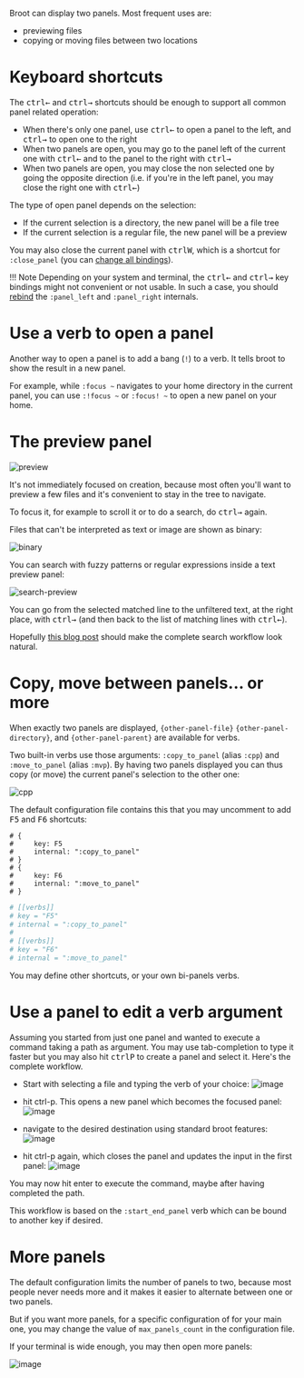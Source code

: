Broot can display two panels. Most frequent uses are:

* previewing files
* copying or moving files between two locations

# Keyboard shortcuts

The <kbd>ctrl</kbd><kbd>←</kbd> and <kbd>ctrl</kbd><kbd>→</kbd> shortcuts should be enough to support all common panel related operation:

* When there's only one panel, use <kbd>ctrl</kbd><kbd>←</kbd> to open a panel to the left, and <kbd>ctrl</kbd><kbd>→</kbd> to open one to the right
* When two panels are open, you may go to the panel left of the current one with <kbd>ctrl</kbd><kbd>←</kbd> and to the panel to the right with <kbd>ctrl</kbd><kbd>→</kbd>
* When two panels are open, you may close the non selected one by going the opposite direction (i.e. if you're in the left panel, you may close the right one with <kbd>ctrl</kbd><kbd>←</kbd>)

The type of open panel depends on the selection:

* If the current selection is a directory, the new panel will be a file tree
* If the current selection is a regular file, the new panel will be a preview

You may also close the current panel with <kbd>ctrl</kbd><kbd>W</kbd>, which is a shortcut for `:close_panel` (you can [change all bindings](../conf_verbs/#keyboard-key)).

!!! Note
    Depending on your system and terminal, the <kbd>ctrl</kbd><kbd>←</kbd>  and <kbd>ctrl</kbd><kbd>→</kbd> key bindings might not convenient or not usable. In such a case, you should [rebind](../conf_verbs/#keyboard-key) the `:panel_left` and `:panel_right` internals.

# Use a verb to open a panel

Another way to open a panel is to add a bang (`!`) to a verb. It tells broot to show the result in a new panel.

For example, while `:focus ~` navigates to your home directory in the current panel, you can use `:!focus ~` or `:focus! ~` to open a new panel on your home.

# The preview panel

![preview](img/20200716-preview.png)

It's not immediately focused on creation, because most often you'll want to preview a few files and it's convenient to stay in the tree to navigate.

To focus it, for example to scroll it or to do a search, do <kbd>ctrl</kbd><kbd>→</kbd> again.

Files that can't be interpreted as text or image are shown as binary:

![binary](img/2020081609-preview-binary.png)

You can search with fuzzy patterns or regular expressions inside a text preview panel:

![search-preview](img/20200727-search-preview.png)

You can go from the selected matched line to the unfiltered text, at the right place, with <kbd>ctrl</kbd><kbd>→</kbd> (and then back to the list of matching lines with <kbd>ctrl</kbd><kbd>←</kbd>).

Hopefully [this blog post](https://dystroy.org/blog/broot-c-search/) should make the complete search workflow look natural.

# Copy, move between panels... or more

When exactly two panels are displayed, `{other-panel-file}` `{other-panel-directory}`, and `{other-panel-parent}` are available for verbs.

Two built-in verbs use those arguments: `:copy_to_panel` (alias `:cpp`) and `:move_to_panel` (alias `:mvp`). By having two panels displayed you can thus copy (or move) the current panel's selection to the other one:

![cpp](img/20200525-cpp.png)

The default configuration file contains this that you may uncomment to add <kbd>F5</kbd> and <kbd>F6</kbd> shortcuts:


```Hjson
# {
#     key: F5
#     internal: ":copy_to_panel"
# }
# {
#     key: F6
#     internal: ":move_to_panel"
# }
```
```TOML
# [[verbs]]
# key = "F5"
# internal = ":copy_to_panel"
#
# [[verbs]]
# key = "F6"
# internal = ":move_to_panel"
```

You may define other shortcuts, or your own bi-panels verbs.

# Use a panel to edit a verb argument

Assuming you started from just one panel and wanted to execute a command taking a path as argument. You may use tab-completion to type it faster but you may also hit <kbd>ctrl</kbd><kbd>P</kbd> to create a panel and select it. Here's the complete workflow.

* Start with selecting a file and typing the verb of your choice:
![image](img/20200520-ctrlp-1.png)

* hit ctrl-p. This opens a new panel which becomes the focused panel:
![image](img/20200520-ctrlp-2.png)

* navigate to the desired destination using standard broot features:
![image](img/20200520-ctrlp-3.png)

* hit ctrl-p again, which closes the panel and updates the input in the first panel:
![image](img/20200520-ctrlp-4.png)

You may now hit enter to execute the command, maybe after having completed the path.

This workflow is based on the `:start_end_panel` verb which can be bound to another key if desired.

# More panels

The default configuration limits the number of panels to two, because most people never needs more and it makes it easier to alternate between one or two panels.

But if you want more panels, for a specific configuration of for your main one, you may change the value of `max_panels_count` in the configuration file.

If your terminal is wide enough, you may then open more panels:

![image](img/20200526-3-panels.png)


